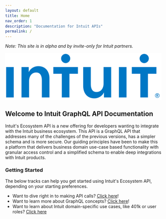 ```yaml
---
layout: default
title: Home
nav_order: 1
description: "Documentation for Intuit APIs"
permalink: /
---
```


_Note: This site is in alpha and by invite-only for Intuit partners._

![](/assets/images/intuit-logo.png)

## Welcome to Intuit GraphQL API Documentation

Intuit's Ecosystem API is a new offering for developers wanting to integrate with the Intuit business ecosystem. This API is a GraphQL API that addresses many of the challenges of the previous versions, has a simpler schema and is more secure. Our guiding principles have been to make this a platform that delivers business domain use-case based functionality with granular access control and a simplified schema to enable deep integrations with Intuit products. 

### Getting Started

The below tracks can help you get started using Intuit's Ecosystem API, depending on your starting preferences.

- Want to dive right in to making API calls?  [Click here](./docs/getting-started)!
- Want to learn more about GraphQL concepts?  [Click here](./docs/graphql-concepts)!
- Want to learn about Intuit domain-specific use cases, like 401k or user roles?  [Click here](./docs/use-cases)
